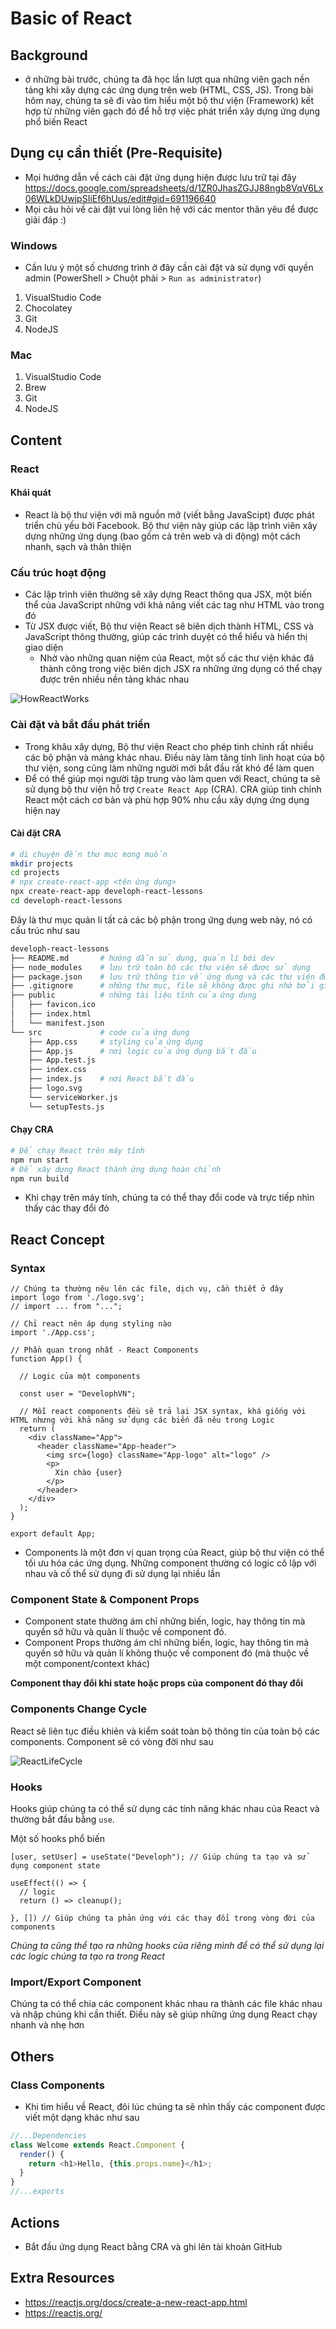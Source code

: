 # Basic of React

## Background

- ở những bài trước, chúng ta đã học lần lượt qua những viên gạch nền tảng khi xây dựng các ứng dụng trên web (HTML, CSS, JS). Trong bài hôm nay, chúng ta sẽ đi vào tìm hiểu một bộ thư viện (Framework) kết hợp từ những viên gạch đó để hỗ trợ việc phát triển xây dựng ứng dụng phổ biến React

## Dụng cụ cần thiết (Pre-Requisite)

- Mọi hướng dẫn về cách cài đặt ứng dụng hiện được lưu trữ tại đây https://docs.google.com/spreadsheets/d/1ZR0JhasZGJJ88ngb8VqV6Lx06WLkDUwjpSIiEf6hUus/edit#gid=691196640
- Mọi câu hỏi về cài đặt vui lòng liên hệ với các mentor thân yêu để được giải đáp :)


### Windows

- Cần lưu ý một số chương trình ở đây cần cài đặt và sử dụng với quyền admin (PowerShell > Chuột phải > `Run as administrator`)

1. VisualStudio Code
2. Chocolatey
3. Git
4. NodeJS

### Mac

1. VisualStudio Code
2. Brew
3. Git
4. NodeJS

## Content

### React

#### Khái quát
- React là bộ thư viện với mã nguồn mở (viết bằng JavaScipt) được phát triển chủ yếu bởi Facebook. Bộ thư viện này giúp các lập trình viên xây dựng những ứng dụng (bao gồm cả trên web và di động) một cách nhanh, sạch và thân thiện

### Cấu trúc hoạt động

- Các lập trình viên thường sẽ xây dựng React thông qua JSX, một biến thể của JavaScript những với khả năng viết các tag như HTML vào trong đó
- Từ JSX được viết, Bộ thư viện React sẽ biên dịch thành HTML, CSS và JavaScript thông thường, giúp các trình duyệt có thể hiểu và hiển thị giao diện
  - Nhờ vào những quan niệm của React, một số các thư viện khác đã thành công trong việc biên dịch JSX ra những ứng dụng có thể chạy được trên nhiều nền tảng khác nhau 

![HowReactWorks](HowReactWorks.png)

### Cài đặt và bắt đầu phát triển

- Trong khâu xây dựng, Bộ thư viện React cho phép tinh chỉnh rất nhiều các bộ phận và mảng khác nhau. Điều này làm tăng tính linh hoạt của bộ thư viện, song cũng làm những người mới bắt đầu rất khó để làm quen
- Để có thể giúp mọi người tập trung vào làm quen với React, chúng ta sẽ sử dụng bộ thư viện hỗ trợ `Create React App` (CRA). CRA giúp tinh chỉnh React một cách cơ bản và phù hợp 90% nhu cầu xây dựng ứng dụng hiện nay

#### Cài đặt CRA

```bash
# di chuyện đến thư mục mong muốn
mkdir projects
cd projects
# npx create-react-app <tên ứng dụng>
npx create-react-app developh-react-lessons
cd developh-react-lessons
```

Đây là thư mục quản lí tất cả các bộ phận trong ứng dụng web này, nó có cấu trúc như sau

```bash
developh-react-lessons
├── README.md       # hướng dẫn sử dụng, quản lí bới dev
├── node_modules    # lưu trữ toàn bộ các thư viện sẽ được sử dụng
├── package.json    # lưu trữ thông tin về ứng dụng và các thư viện được sử dụng
├── .gitignore      # những thư mục, file sẽ không được ghi nhớ bởi git
├── public          # những tài liệu tĩnh của ứng dụng
│   ├── favicon.ico
│   ├── index.html
│   └── manifest.json
└── src             # code của ứng dụng
    ├── App.css     # styling của ứng dụng
    ├── App.js      # nơi logic của ứng dụng bắt đầu
    ├── App.test.js
    ├── index.css
    ├── index.js    # nơi React bắt đầu
    ├── logo.svg
    └── serviceWorker.js
    └── setupTests.js
```

#### Chạy CRA
```bash
# Để chạy React trên máy tính
npm run start
# Để xây dựng React thành ứng dụng hoàn chỉnh
npm run build
```

- Khi chạy trên máy tính, chúng ta có thể thay đổi code và trực tiếp nhìn thấy các thay đổi đó

## React Concept

### Syntax
```JSX
// Chúng ta thường nêu lên các file, dịch vụ, cần thiết ở đây
import logo from './logo.svg';
// import ... from "...";

// Chỉ react nên áp dụng styling nào
import './App.css';

// Phần quan trọng nhất - React Components
function App() { 

  // Logic của một components

  const user = "DevelophVN";

  // Mỗi react components đều sẽ trả lại JSX syntax, khá giống với HTML nhưng với khả năng sử dụng các biến đã nêu trong Logic
  return (
    <div className="App">
      <header className="App-header">
        <img src={logo} className="App-logo" alt="logo" />
        <p>
          Xin chào {user}
        </p>
      </header>
    </div>
  );
}

export default App; 
```
- Components là một đơn vị quan trọng của React, giúp bộ thư viện có thể tối ưu hóa các ứng dụng. Những component thường có logic cô lập với nhau và cố thể sử dụng đi sử dụng lại nhiều lần
### Component State & Component Props

- Component state thường ám chỉ những biến, logic, hay thông tin mà quyền sở hữu và quản lí thuộc về component đó. 
- Component Props thường ám chỉ những biến, logic, hay thông tin mà quyền sở hữu và quản lí không thuộc về component đó (mà thuộc về một component/context khác)

**Component thay đổi khi state hoặc props của component đó thay đổi**

### Components Change Cycle

React sẽ liên tục điều khiẻn và kiểm soát toàn bộ thông tin của toàn bộ các components. Component sẽ có vòng đời như sau

![ReactLifeCycle](life.png)

### Hooks

Hooks giúp chúng ta có thể sử dụng các tính năng khác nhau của React và thường bắt đầu bằng `use`. 

Một số hooks phổ biến

```JSX
[user, setUser] = useState("Developh"); // Giúp chúng ta tạo và sử dụng component state

useEffect(() => {
  // logic
  return () => cleanup();

}, []) // Giúp chúng ta phản ứng với các thay đổi trong vòng đời của components

```

*Chúng ta cũng thể tạo ra những hooks của riêng mình để có thể sử dụng lại các logic chúng ta tạo ra trong React*

### Import/Export Component

Chúng ta có thể chia các component khác nhau ra thành các file khác nhau và nhập chúng khi cần thiết. Điều này sẽ giúp những ứng dụng React chạy nhanh và nhẹ hơn

## Others
### Class Components

- Khi tìm hiểu về React, đôi lúc chúng ta sẽ nhìn thấy các component được viết một dạng khác như sau
```javascript
//...Dependencies
class Welcome extends React.Component {
  render() {
    return <h1>Hello, {this.props.name}</h1>;
  }
}
//...exports
```

## Actions
- Bắt đầu ứng dụng React bằng CRA và ghi lên tài khoản GitHub
## Extra Resources
- https://reactjs.org/docs/create-a-new-react-app.html
- https://reactjs.org/

